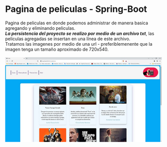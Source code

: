 # Pagina de peliculas - Spring-Boot
Pagina de peliculas en donde podemos administrar de manera basica agregando y eliminando peliculas.<br>
***La persistencia del proyecto se realizo por medio de un archivo txt***, las peliculas agregadas se insertan en una línea de este archivo.<br>
Tratamos las imagenes por medio de una url - preferiblemenente que la imagen tenga un tamaño aproximado de 720x540. <br><br>
![Imagen de la pagina de inicio de la aplicación](https://github.com/JuanPatinoGomez/Pagina-de-peliculas-Spring-Boot/blob/master/imgs/Capturaaplicacionpeliculas.JPG)
